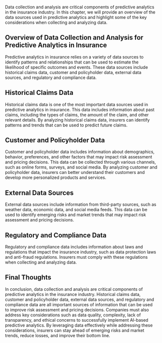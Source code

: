 
Data collection and analysis are critical components of predictive analytics in the insurance industry. In this chapter, we will provide an overview of the data sources used in predictive analytics and highlight some of the key considerations when collecting and analyzing data.

Overview of Data Collection and Analysis for Predictive Analytics in Insurance
------------------------------------------------------------------------------

Predictive analytics in insurance relies on a variety of data sources to identify patterns and relationships that can be used to estimate the likelihood of specific outcomes and events. These data sources include historical claims data, customer and policyholder data, external data sources, and regulatory and compliance data.

Historical Claims Data
----------------------

Historical claims data is one of the most important data sources used in predictive analytics in insurance. This data includes information about past claims, including the types of claims, the amount of the claim, and other relevant details. By analyzing historical claims data, insurers can identify patterns and trends that can be used to predict future claims.

Customer and Policyholder Data
------------------------------

Customer and policyholder data includes information about demographics, behavior, preferences, and other factors that may impact risk assessment and pricing decisions. This data can be collected through various channels, such as online forms, surveys, and social media. By analyzing customer and policyholder data, insurers can better understand their customers and develop more personalized products and services.

External Data Sources
---------------------

External data sources include information from third-party sources, such as weather data, economic data, and social media feeds. This data can be used to identify emerging risks and market trends that may impact risk assessment and pricing decisions.

Regulatory and Compliance Data
------------------------------

Regulatory and compliance data includes information about laws and regulations that impact the insurance industry, such as data protection laws and anti-fraud regulations. Insurers must comply with these regulations when collecting and analyzing data.

Final Thoughts
--------------

In conclusion, data collection and analysis are critical components of predictive analytics in the insurance industry. Historical claims data, customer and policyholder data, external data sources, and regulatory and compliance data are all important sources of information that can be used to improve risk assessment and pricing decisions. Companies must also address key considerations such as data quality, complexity, lack of transparency, and ethical concerns to successfully implement AI-based predictive analytics. By leveraging data effectively while addressing these considerations, insurers can stay ahead of emerging risks and market trends, reduce losses, and improve their bottom line.
